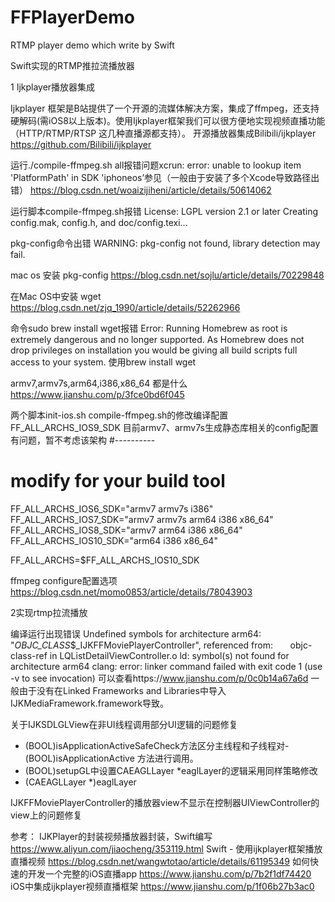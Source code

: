 # FFPlayerDemo
RTMP player demo which write by Swift


Swift实现的RTMP推拉流播放器

1 Ijkplayer播放器集成

Ijkplayer 框架是B站提供了一个开源的流媒体解决方案，集成了ffmpeg，还支持硬解码(需iOS8以上版本)。使用Ijkplayer框架我们可以很方便地实现视频直播功能（HTTP/RTMP/RTSP 这几种直播源都支持）。
开源播放器集成Bilibili/ijkplayer
https://github.com/Bilibili/ijkplayer

运行./compile-ffmpeg.sh all报错问题xcrun: error: unable to lookup item 'PlatformPath' in SDK 'iphoneos’参见（一般由于安装了多个Xcode导致路径出错）
https://blog.csdn.net/woaizijiheni/article/details/50614062

运行脚本compile-ffmpeg.sh报错
License: LGPL version 2.1 or later
Creating config.mak, config.h, and doc/config.texi...

pkg-config命令出错
WARNING: pkg-config not found, library detection may fail.

mac os 安装 pkg-config
https://blog.csdn.net/sojlu/article/details/70229848

在Mac OS中安装 wget
https://blog.csdn.net/zjq_1990/article/details/52262966

命令sudo brew install wget报错
Error: Running Homebrew as root is extremely dangerous and no longer supported.
As Homebrew does not drop privileges on installation you would be giving all
build scripts full access to your system.
使用brew install wget

armv7,armv7s,arm64,i386,x86_64 都是什么
https://www.jianshu.com/p/3fce0bd6f045

两个脚本init-ios.sh compile-ffmpeg.sh的修改编译配置FF_ALL_ARCHS_IOS9_SDK 目前armv7、armv7s生成静态库相关的config配置有问题，暂不考虑该架构
#----------
# modify for your build tool

FF_ALL_ARCHS_IOS6_SDK="armv7 armv7s i386"
FF_ALL_ARCHS_IOS7_SDK="armv7 armv7s arm64 i386 x86_64"
FF_ALL_ARCHS_IOS8_SDK="armv7 arm64 i386 x86_64"
FF_ALL_ARCHS_IOS10_SDK="arm64 i386 x86_64"

FF_ALL_ARCHS=$FF_ALL_ARCHS_IOS10_SDK

ffmpeg configure配置选项
https://blog.csdn.net/momo0853/article/details/78043903

2实现rtmp拉流播放

编译运行出现错误
Undefined symbols for architecture arm64:
  "_OBJC_CLASS_$_IJKFFMoviePlayerController", referenced from:
      objc-class-ref in LQListDetailViewController.o
ld: symbol(s) not found for architecture arm64
clang: error: linker command failed with exit code 1 (use -v to see invocation)
可以查看https://www.jianshu.com/p/0c0b14a67a6d
一般由于没有在Linked Frameworks and Libraries中导入IJKMediaFramework.framework导致。

关于IJKSDLGLView在非UI线程调用部分UI逻辑的问题修复
- (BOOL)isApplicationActiveSafeCheck方法区分主线程和子线程对- (BOOL)isApplicationActive
方法进行调用。
- (BOOL)setupGL中设置CAEAGLLayer *eaglLayer的逻辑采用同样策略修改
- (CAEAGLLayer *)eaglLayer 

IJKFFMoviePlayerController的播放器view不显示在控制器UIViewController的view上的问题修复

参考：
IJKPlayer的封装视频播放器封装，Swift编写
https://www.aliyun.com/jiaocheng/353119.html
Swift - 使用ijkplayer框架播放直播视频
https://blog.csdn.net/wangwtotao/article/details/61195349
如何快速的开发一个完整的iOS直播app
https://www.jianshu.com/p/7b2f1df74420
iOS中集成ijkplayer视频直播框架
https://www.jianshu.com/p/1f06b27b3ac0
